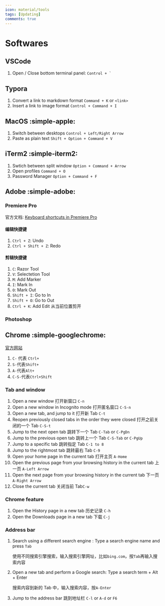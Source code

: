 ```yaml
---
icon: material/tools
tags: [Updating]
comments: true
---
```


# Softwares

## VSCode

1.   Open / Close bottom terminal panel: `` Control + ` ``

## Typora

1.   Convert a link to markdown format `Command + K` or `<link>`
1.   Insert a link to image format `Control + Command + I`

## MacOS :simple-apple:

1. Switch between desktops `Control + Left/Right Arrow`
1. Paste as plain text `Shift + Option + Command + V`

## iTerm2 :simple-iterm2:

1. Swtich between split window `Option + Command + Arrow`
1. Open profiles `Command + O`
1. Password Manager `Option + Command + F` 

## Adobe :simple-adobe:

### Premiere Pro

官方文档: [Keyboard shortcuts in Premiere Pro](https://helpx.adobe.com/premiere-pro/using/keyboard-shortcuts.html)

#### 编辑快捷键

1. `Ctrl + Z`: Undo
2. `Ctrl + Shift + Z`: Redo

#### 剪辑快捷键

1. `C`: Razor Tool
2. `V`: Selectetion Tool
3. `M`: Add Marker
4. `I`: Mark In
5. `O`: Mark Out
6. `Shift + I`: Go to In
7. `Shift + O`: Go to Out
8. `Ctrl + K`: Add Edit 从当前位置剪开

### Photoshop

## Chrome :simple-googlechrome:

[官方网站](https://support.google.com/chrome/answer/157179?hl=en)

<!-- more -->

1. `C-` 代表 `Ctrl+`
2. `S-`代表`Shift+`
3. `A-`代表`Alt+`
4. `C-S-`代表`Ctrl+Shift`

### Tab and window

1. Open a new window 打开新窗口 `C-n`
2. Open a new window in Incognito mode 打开匿名窗口 `C-S-n`
3. Open a new tab, and jump to it 打开新 Tab `C-t`
4. Reopen previously closed tabs in the order they were closed 打开之前关闭的一个 Tab `C-S-t`
5. Jump to the next open tab 跳转下一个 Tab `C-Tab` or `C-PgDn`
6. Jump to the previous open tab 跳转上一个 Tab `C-S-Tab` or `C-PgUp`
7. Jump to a specific tab 跳转指定 Tab `C-1 to 8`
8. Jump to the rightmost tab 跳转最右 Tab `C-9`
9. Open your home page in the current tab 打开主页 `A-Home`
10. Open the previous page from your browsing history in the current tab 上一页 `A-Left Arrow`
11. Open the next page from your browsing history in the current tab 下一页 `A-Right Arrow`
12. Close the current tab 关闭当前 Tab`C-w`

### Chrome feature

1. Open the History page in a new tab 历史记录 `C-h`
2. Open the Downloads page in a new tab 下载 `C-j`

### Address bar

1. Search using a different search engine : Type a search engine name and press `Tab`

    使用不同搜索引擎搜索，输入搜索引擎网址，比如`bing.com`，按`Tab`再输入搜索内容

2. Open a new tab and perform a Google search: Type a search term + Alt + Enter

    搜索内容到新的 Tab 中，输入搜索内容，按`A-Enter`

3. Jump to the address bar 跳到地址栏 `C-l` or `A-d` or `F6`
